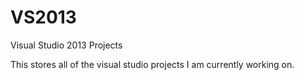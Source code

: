 # VS2013
Visual Studio 2013 Projects

This stores all of the visual studio projects I am currently working on.
